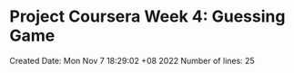 # Project Coursera Week 4: Guessing Game #
Created Date: 
Mon Nov  7 18:29:02 +08 2022
Number of lines: 
25
